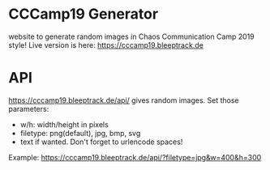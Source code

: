 # CCCamp19 Generator
website to generate random images in Chaos Communication Camp 2019 style! Live version is here: <https://cccamp19.bleeptrack.de>

# API
https://cccamp19.bleeptrack.de/api/ gives random images. Set those parameters:
- w/h: width/height in pixels
- filetype: png(default), jpg, bmp, svg
- text if wanted. Don't forget to urlencode spaces!

Example: https://cccamp19.bleeptrack.de/api/?filetype=jpg&w=400&h=300
